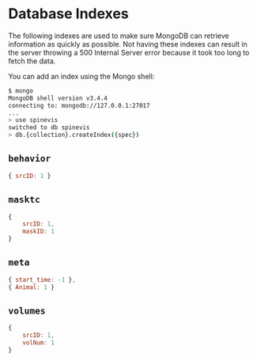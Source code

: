 # Database Indexes

The following indexes are used to make sure MongoDB can retrieve information as quickly as possible. Not having these indexes can result in the server throwing a 500 Internal Server error because it took too long to fetch the data.

You can add an index using the Mongo shell:

```sh
$ mongo
MongoDB shell version v3.4.4
connecting to: mongodb://127.0.0.1:27017
...
> use spinevis
switched to db spinevis
> db.{collection}.createIndex({spec})
```

## `behavior`

```js
{ srcID: 1 }
```

## `masktc`

```js
{
    srcID: 1,
    maskID: 1
}
```

## `meta`

```js
{ start_time: -1 },
{ Animal: 1 }
```

## `volumes`

```js
{
    srcID: 1,
    volNum: 1
}
```
